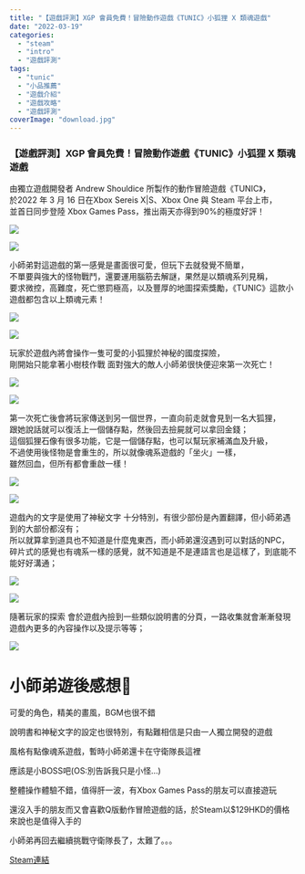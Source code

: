 ```yaml
---
title: "【遊戲評測】XGP 會員免費！冒險動作遊戲《TUNIC》小狐狸 X 類魂遊戲"
date: "2022-03-19"
categories: 
  - "steam"
  - "intro"
  - "遊戲評測"
tags: 
  - "tunic"
  - "小品推薦"
  - "遊戲介紹"
  - "遊戲攻略"
  - "遊戲評測"
coverImage: "download.jpg"
---
```


### 【遊戲評測】XGP 會員免費！冒險動作遊戲《TUNIC》小狐狸 X 類魂遊戲

  
由獨立遊戲開發者 Andrew Shouldice 所製作的動作冒險遊戲《TUNIC》，  
於2022 年 3 月 16 日在Xbox Sereis X|S、Xbox One 與 Steam 平台上市，  
並首日同步登陸 Xbox Games Pass，推出兩天亦得到90%的極度好評！  

  
![](WordPress/photo01.png)  

  
![](WordPress/unknown.png)  

  
小師弟對這遊戲的第一感覺是畫面很可愛，但玩下去就發覺不簡單，  
不單要與強大的怪物戰鬥，還要運用腦筋去解謎，果然是以類魂系列見稱，  
要求微控，高難度，死亡懲罰極高，以及豐厚的地圖探索獎勵，《TUNIC》這款小遊戲都包含以上類魂元素！  

  
![](WordPress/photo02-1024x576.png)  

  
![](WordPress/photo03-1024x576.png)  

  
玩家於遊戲內將會操作一隻可愛的小狐狸於神秘的國度探險，  
剛開始只能拿著小樹枝作戰 面對強大的敵人小師弟很快便迎來第一次死亡！  

  
![](WordPress/photo04-1024x576.png)  

  
![](WordPress/photo05-1024x576.png)  

  
第一次死亡後會將玩家傳送到另一個世界，一直向前走就會見到一名大狐狸，  
跟她說話就可以復活上一個儲存點，然後回去撿屍就可以拿回金錢；  
這個狐狸石像有很多功能，它是一個儲存點，也可以幫玩家補滿血及升級，  
不過使用後怪物是會重生的，所以就像魂系遊戲的「坐火」一樣，  
雖然回血，但所有都會重啟一樣！  

  
![](WordPress/photo06-1024x576.png)  

  
![](WordPress/photo07-1024x576.png)  

  
遊戲內的文字是使用了神秘文字 十分特別，有很少部份是內置翻譯，但小師弟遇到的大部份都沒有；  
所以就算拿到道具也不知道是什麼鬼東西，而小師弟還沒遇到可以對話的NPC，  
碎片式的感覺也有魂系一樣的感覺，就不知道是不是連語言也是這樣了，到底能不能好好溝通；  

  
![](WordPress/photo08-1024x576.png)  

  
![](WordPress/photo09-1024x576.png)  

  
隨著玩家的探索 會於遊戲內撿到一些類似說明書的分頁，一路收集就會漸漸發現遊戲內更多的內容操作以及提示等等；  

  
![](WordPress/photo10-1024x576.png)  

# **小師弟遊後感想💭**

  
可愛的角色，精美的畫風，BGM也很不錯  

  
說明書和神秘文字的設定也很特別，有點難相信是只由一人獨立開發的遊戲  

  
風格有點像魂系遊戲，暫時小師弟還卡在守衛隊長這裡  

  
應該是小BOSS吧(OS:別告訴我只是小怪…)  

  
整體操作體驗不錯，值得肝一波，有Xbox Games Pass的朋友可以直接遊玩  

  
還沒入手的朋友而又會喜歡Q版動作冒險遊戲的話，於Steam以$129HKD的價格來說也是值得入手的  

  
小師弟再回去繼續挑戰守衛隊長了，太難了。。。  

  
[Steam連結](https://store.steampowered.com/app/553420/TUNIC/)
